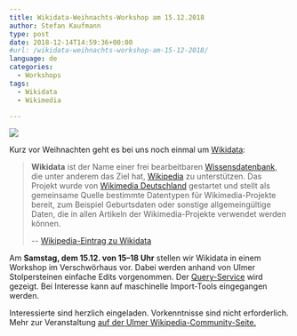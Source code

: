 ```yaml
---
title: Wikidata-Weihnachts-Workshop am 15.12.2018
author: Stefan Kaufmann
type: post
date: 2018-12-14T14:59:36+00:00
#url: /wikidata-weihnachts-workshop-am-15-12-2018/
language: de
categories:
  - Workshops
tags:
  - Wikidata
  - Wikimedia

---
```

![](/wp-content/uploads/2018/12/CC-BY-4.0_Holger-Dorn_0001.jpg)

Kurz vor Weihnachten geht es bei uns noch einmal um [Wikidata][1]:

> **Wikidata** ist der Name einer frei bearbeitbaren [Wissensdatenbank](https://de.wikipedia.org/wiki/Wissensdatenbank), die unter anderem das Ziel hat, [Wikipedia](https://de.wikipedia.org/wiki/Wikipedia) zu unterstützen. Das Projekt wurde von [Wikimedia Deutschland](https://de.wikipedia.org/wiki/Wikimedia_Deutschland) gestartet und stellt als gemeinsame Quelle bestimmte Datentypen für Wikimedia-Projekte bereit, zum Beispiel Geburtsdaten oder sonstige allgemeingültige Daten, die in allen Artikeln der Wikimedia-Projekte verwendet werden können.
>
> -- [Wikipedia-Eintrag zu Wikidata](https://de.wikipedia.org/wiki/Wikidata)

Am **Samstag, dem 15.12. von 15–18 Uhr** stellen wir Wikidata in einem Workshop im Verschwörhaus vor. Dabei werden anhand von Ulmer Stolpersteinen einfache Edits vorgenommen. Der [Query-Service][2] wird gezeigt. Bei Interesse kann auf maschinelle Import-Tools eingegangen werden.

Interessierte sind herzlich eingeladen. Vorkenntnisse sind nicht erforderlich. Mehr zur Veranstaltung [auf der Ulmer Wikipedia-Community-Seite.][3]

 [1]: https://de.wikipedia.org/wiki/Wikidata
 [2]: https://query.wikidata.org/
 [3]: https://de.wikipedia.org/wiki/Wikipedia:Ulm/Neu-Ulm#Wikidata-Weihnachts-Workshop
